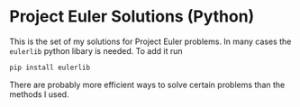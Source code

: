 # Project Euler Solutions (Python)

This is the set of my solutions for Project Euler problems. In many cases the `eulerlib` python libary is needed. To add it run

```bash
pip install eulerlib
```

There are probably more efficient ways to solve certain problems than the methods I used.
